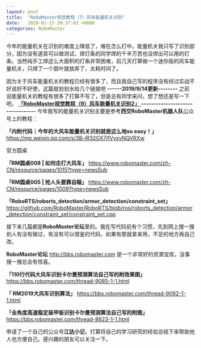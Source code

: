 ```yaml
---
layout: post
title:  "RoboMaster视觉教程（7）风车能量机关识别"
date:   2020-01-15 20:37:01 +0800
categories: RoboMaster
---
```


今年的能量机关在识别的难度上降低了，难在怎么打中。能量机关我只写了识别部分，因为没有道具可以做测试，焊灯条的同学焊的千辛万苦也没焊出可以用的灯条。当然纯手工焊这么大面积的灯条非常困难，前几天打算做一个迷你版的风车能量机关，只焊了一个扇叶就放弃了，太耗时间了。

因为关于风车能量机关的教程已经有很多了，而且我自己写的程序没有经过实战不好说好不好使，这篇就划划水给几个链接吧
**------2019/9/14更新--------**
之前说能量机关的教程有很多了打算不写了，但是总有同学来问，想了想还是写一下吧。
[**「RoboMaster视觉教程（9）风车能量机关识别2」** ](https://blog.csdn.net/u010750137/article/details/100825793)
**---------------------------------**
今年我写的能量机关识别主要是参考**西交RoboMaster机器人队**公众号上的教程：

**「内附代码｜今年的大风车能量机关识别就是这么地so easy！」** https://mp.weixin.qq.com/s/3B-iR32GX7jfVyxvNQVRXw

官方圆桌

**「RM圆桌008 | 如何击打大风车」** https://www.robomaster.com/zh-CN/resource/pages/1015?type=newsSub

**「RM圆桌005 | 抢人头要靠自瞄」** https://www.robomaster.com/zh-CN/resource/pages/1009?type=newsSub

**「RoboRTS/roborts_detection/armor_detection/constraint_set」** https://github.com/RoboMaster/RoboRTS/blob/ros/roborts_detection/armor_detection/constraint_set/constraint_set.cpp

接下来几篇都是**RoboMaster论坛**里的。我在写代码前有个习惯，先到网上搜一搜别人有没有做过，有没有可以借鉴的代码，如果有那就拿来用，不足的地方再自己改。

**RoboMaster论坛** http://bbs.robomaster.com 是一个非常好的资源宝库，没事搜一搜总会有惊喜。

**「110行代码大风车识别卡尔曼预测算法自己写的附效果图」** https://bbs.robomaster.com/thread-9085-1-1.html

**「 RM2019大风车识别算法」** https://bbs.robomaster.com/thread-9092-1-1.html

**「全角度高速稳定装甲板识别卡尔曼预测算法自己写的附图」** https://bbs.robomaster.com/thread-8623-1-1.html

申请了一个自己的公众号**江达小记**，打算将自己的学习研究的经验总结下来帮助他人也方便自己。感兴趣的朋友可以关注一下。
